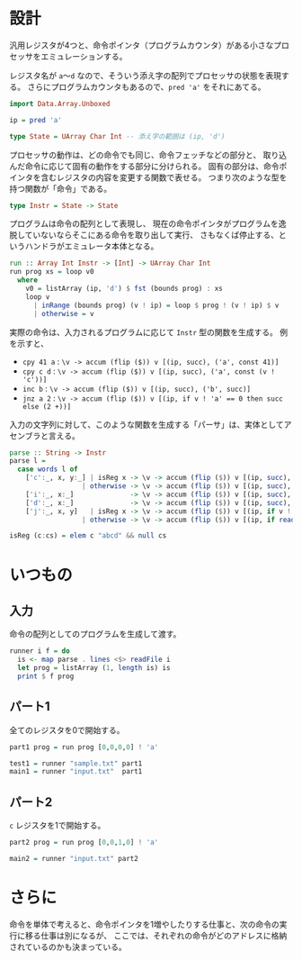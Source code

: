 # 設計

汎用レジスタが4つと、命令ポインタ（プログラムカウンタ）がある小さなプロセッサをエミュレーションする。

レジスタ名が `a`～`d` なので、そういう添え字の配列でプロセッサの状態を表現する。
さらにプログラムカウンタもあるので、`pred 'a'` をそれにあてる。

```haskell
import Data.Array.Unboxed

ip = pred 'a'

type State = UArray Char Int -- 添え字の範囲は (ip, 'd')
```

プロセッサの動作は、どの命令でも同じ、命令フェッチなどの部分と、
取り込んだ命令に応じて固有の動作をする部分に分けられる。
固有の部分は、命令ポインタを含むレジスタの内容を変更する関数で表せる。
つまり次のような型を持つ関数が「命令」である。

```haskell
type Instr = State -> State
```

プログラムは命令の配列として表現し、
現在の命令ポインタがプログラムを逸脱していないならそこにある命令を取り出して実行、
さもなくば停止する、というハンドラがエミュレータ本体となる。

```haskell
run :: Array Int Instr -> [Int] -> UArray Char Int
run prog xs = loop v0
  where
    v0 = listArray (ip, 'd') $ fst (bounds prog) : xs
    loop v
      | inRange (bounds prog) (v ! ip) = loop $ prog ! (v ! ip) $ v
      | otherwise = v
```

実際の命令は、入力されるプログラムに応じて `Instr` 型の関数を生成する。
例を示すと、

- `cpy 41 a` : `\v -> accum (flip ($)) v [(ip, succ), ('a', const 41)]`
- `cpy c d`  : `\v -> accum (flip ($)) v [(ip, succ), ('a', const (v ! 'c'))]`
- `inc b`    : `\v -> accum (flip ($)) v [(ip, succ), ('b', succ)]`
- `jnz a 2`  : `\v -> accum (flip ($)) v [(ip, if v ! 'a' == 0 then succ else (2 +))]`

入力の文字列に対して、このような関数を生成する「パーサ」は、実体としてアセンブラと言える。

```haskell
parse :: String -> Instr
parse l =
  case words l of
    ['c':_, x, y:_] | isReg x -> \v -> accum (flip ($)) v [(ip, succ), (y, const (v ! head x))]
                  | otherwise -> \v -> accum (flip ($)) v [(ip, succ), (y, const (read x))]
    ['i':_, x:_]              -> \v -> accum (flip ($)) v [(ip, succ), (x, succ)]
    ['d':_, x:_]              -> \v -> accum (flip ($)) v [(ip, succ), (x, pred)]
    ['j':_, x, y]   | isReg x -> \v -> accum (flip ($)) v [(ip, if v ! head x == 0 then succ else (read y +))]
                  | otherwise -> \v -> accum (flip ($)) v [(ip, if read x     == 0 then succ else (read y +))]

isReg (c:cs) = elem c "abcd" && null cs
```

# いつもの

## 入力

命令の配列としてのプログラムを生成して渡す。

```haskell
runner i f = do
  is <- map parse . lines <$> readFile i
  let prog = listArray (1, length is) is
  print $ f prog
```

## パート1

全てのレジスタを0で開始する。

```haskell
part1 prog = run prog [0,0,0,0] ! 'a'

test1 = runner "sample.txt" part1
main1 = runner "input.txt"  part1
```

## パート2

`c` レジスタを1で開始する。

```haskell
part2 prog = run prog [0,0,1,0] ! 'a'

main2 = runner "input.txt" part2
```

# さらに

命令を単体で考えると、命令ポインタを1増やしたりする仕事と、次の命令の実行に移る仕事は別になるが、
ここでは、それぞれの命令がどのアドレスに格納されているのかも決まっている。

<!--
読んだら？

cpy 1 a  ; a <- 1
cpy 1 b  ; b <- 1
cpy 26 d ; d <- 26
jnz c 2  ; if c == 0 goto Label1 -- part1/2 switch
jnz 1 5  ; --
cpy 7 c  ; c <- 7
         ; do
inc d    ;   d++
dec c    ;   c--
jnz c -2 ; while c /= 0 ==> d += 7; (c <- 0 cancel) ==> part1ならd=26,part2ならd=33

Label1:
         ; do
cpy a c  ;   c <- a
         ;   do
inc a    ;     a++
dec b    ;     b--
jnz b -2 ;   while b /= 0 ==> a += b; (b <- 0 cancel)
cpy c b  ;   b <- c
dec d    ;   d--
jnz d -6 ; while d /= 0 ==> 26 or 33回 これFibでは？

cpy 13 c ; c <- 13
         ; do
cpy 14 d ;   d <- 14
         ;   do
inc a    ;     a++
dec d    ;     d--
jnz d -2 ;   while d /= 0 ==> a += 14; d <- 0
dec c    ;   c--
jnz c -5 ; while c /= 0 ==> a += 13 * 14

-->
